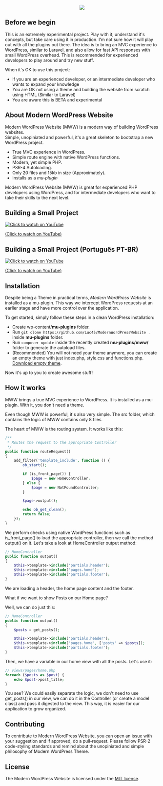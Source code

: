 
<p align="center"><img src="https://www.lucasbustamante.com.br/wp-content/uploads/2018/10/mww-logo.svg"></p>

## Before we begin

This is an extremely experimental project. Play with it, understand it's concepts, but take care using it in production. I'm not sure how it will play out with all the plugins out there. The idea is to bring an MVC experience to WordPress, similar to Laravel, and also allow for fast API responses with small WordPress overhead. This is recommended for experienced developers to play around and try new stuff.

When it's OK to use this project:

- If you are an experienced developer, or an intermediate developer who wants to expand your knowledge
- You are OK not using a theme and building the website from scratch using HTML (Similar to Laravel)
- You are aware this is BETA and experimental

## About Modern WordPress Website

Modern WordPress Website (MWW) is a modern way of building WordPress websites.<br/>
Simple, unopiniated and powerful, it's a great skeleton to bootstrap a new WordPress project.

- True MVC experience in WordPress.
- Simple route engine with native WordPress functions.
- Modern, yet simple PHP.
- PSR-4 Autoloading.
- Only 20 files and 15kb in size (Approximately).
- Installs as a *mu-plugin*

Modern WordPress Website (MWW) is great for experienced PHP developers using WordPress, and for intermediate developers who want to take their skills to the next level.

## Building a Small Project

[![Click to watch on YouTube](https://img.youtube.com/vi/cQKBLWGM-uE/0.jpg)](https://www.youtube.com/watch?v=cQKBLWGM-uE)

[(Click to watch on YouTube)](https://www.youtube.com/watch?v=cQKBLWGM-uE)

## Building a Small Project (Português PT-BR)

[![Click to watch on YouTube](https://img.youtube.com/vi/NGQ2siW5DwI/0.jpg)](https://www.youtube.com/watch?v=NGQ2siW5DwI)

[(Click to watch on YouTube)](https://www.youtube.com/watch?v=NGQ2siW5DwI)

## Installation

Despite being a Theme in practical terms, *Modern WordPress Website* is installed as a mu-plugin. This way we intercept WordPress requests at an earlier stage and have more control over the application.

To get started, simply follow these steps in a clean WordPress installation:

- Create wp-content/**mu-plugins** folder.
- Run `git clone https://github.com/Luc45/ModernWordPressWebsite .` inside **mu-plugins** folder.
- Run `composer update` inside the recently created **mu-plugins/mww/** folder to generate the autoload files.
- (Recommended) You will not need your theme anymore, you can create an empty theme with just index.php, style.css and functions.php. [Download empty theme](https://github.com/Luc45/EmptyTheme/archive/master.zip).

Now it's up to you to create awesome stuff!

## How it works

MWW brings a true MVC experience to WordPress. It is installed as a mu-plugin. With it, you don't need a theme.

Even though MWW is powerful, it's also very simple. The src folder, which contains the logic of MWW contains only 8 files.

The heart of MWW is the routing system. It works like this:

```php
/**
 * Routes the request to the appropriate Controller
 */
public function routeRequest()
{
    add_filter('template_include', function () {
        ob_start();

        if (is_front_page()) {
            $page = new HomeController;
        } else {
            $page = new NotFoundController;
        }

        $page->output();

        echo ob_get_clean();
        return false;
    });
}
```

We perform checks using native WordPress functions such as is_front_page() to load the appropriate controller, then we call the method output() on it. Let's take a look at HomeController output method:

```php
// HomeController
public function output()
{
    $this->template->include('partials.header');
    $this->template->include('pages.home');
    $this->template->include('partials.footer');
}
```

We are loading a header, the home page content and the footer.

What if we want to show Posts on our Home page?

Well, we can do just this:
```php
// HomeController
public function output()
{
    $posts = get_posts();

    $this->template->include('partials.header');
    $this->template->include('pages.home', ['posts' => $posts]);
    $this->template->include('partials.footer');
}
```
Then, we have a variable in our home view with all the posts. Let's use it:
```php
// views/pages/home.php
foreach ($posts as $post) {
    echo $post->post_title;
}
```

You see? We could easily separate the logic, we don't need to use get_posts() in our view, we can do it in the Controller (or create a model class) and pass it digested to the view. This way, it is easier for our application to grow organized.

## Contributing

To contribute to Modern WordPress Website, you can open an issue with your suggestion and if approved, do a pull-request. Please follow PSR-2 code-styling standards and remind about the unopiniated and simple philosophy of Modern WordPress Theme.

## License

The Modern WordPress Website is licensed under the [MIT license](https://opensource.org/licenses/MIT).

